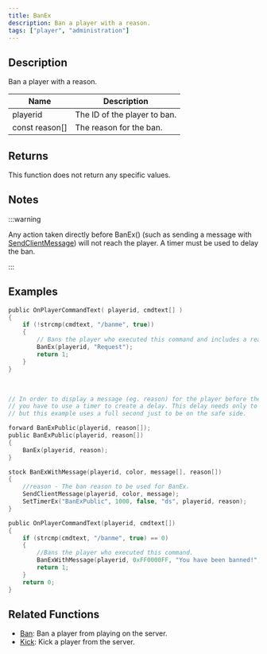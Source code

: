 ```yaml
---
title: BanEx
description: Ban a player with a reason.
tags: ["player", "administration"]
---
```


## Description

Ban a player with a reason.

| Name           | Description                  |
| -------------- | ---------------------------- |
| playerid       | The ID of the player to ban. |
| const reason[] | The reason for the ban.      |

## Returns

This function does not return any specific values.

## Notes

:::warning

Any action taken directly before BanEx() (such as sending a message with [SendClientMessage](SendClientMessage)) will not reach the player. A timer must be used to delay the ban.

:::

## Examples

```c
public OnPlayerCommandText( playerid, cmdtext[] )
{
    if (!strcmp(cmdtext, "/banme", true))
    {
        // Bans the player who executed this command and includes a reason ("Request")
        BanEx(playerid, "Request");
        return 1;
    }
}
```

<br />

```c
// In order to display a message (eg. reason) for the player before the connection is closed
// you have to use a timer to create a delay. This delay needs only to be a few milliseconds long,
// but this example uses a full second just to be on the safe side.

forward BanExPublic(playerid, reason[]);
public BanExPublic(playerid, reason[])
{
    BanEx(playerid, reason);
}

stock BanExWithMessage(playerid, color, message[], reason[])
{
    //reason - The ban reason to be used for BanEx.
    SendClientMessage(playerid, color, message);
    SetTimerEx("BanExPublic", 1000, false, "ds", playerid, reason);
}

public OnPlayerCommandText(playerid, cmdtext[])
{
    if (strcmp(cmdtext, "/banme", true) == 0)
    {
        //Bans the player who executed this command.
        BanExWithMessage(playerid, 0xFF0000FF, "You have been banned!", "Request");
        return 1;
    }
    return 0;
}
```

## Related Functions

- [Ban](Ban): Ban a player from playing on the server.
- [Kick](Kick): Kick a player from the server.
